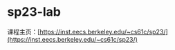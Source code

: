 <!--
 * @Author: flwfdd
 * @Date: 2023-06-26 12:04:08
 * @LastEditTime: 2023-07-16 00:50:20
 * @Description: _(:з」∠)_
-->
# sp23-lab

课程主页：[https://inst.eecs.berkeley.edu/~cs61c/sp23/](https://inst.eecs.berkeley.edu/~cs61c/sp23/)
